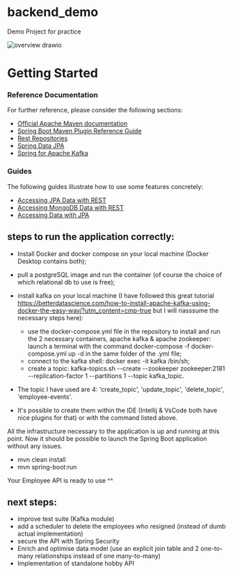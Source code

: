 # backend_demo
Demo Project for practice

![overview drawio](https://github.com/Orasz/backend_demo/assets/26349651/c2c0f025-6f6d-456e-96cd-58abb1c62fa4)


# Getting Started

### Reference Documentation
For further reference, please consider the following sections:

* [Official Apache Maven documentation](https://maven.apache.org/guides/index.html)
* [Spring Boot Maven Plugin Reference Guide](https://docs.spring.io/spring-boot/docs/3.1.4/maven-plugin/reference/html/)
* [Rest Repositories](https://docs.spring.io/spring-boot/docs/3.1.4/reference/htmlsingle/index.html#howto.data-access.exposing-spring-data-repositories-as-rest)
* [Spring Data JPA](https://docs.spring.io/spring-boot/docs/3.1.4/reference/htmlsingle/index.html#data.sql.jpa-and-spring-data)
* [Spring for Apache Kafka](https://docs.spring.io/spring-boot/docs/3.1.4/reference/htmlsingle/index.html#messaging.kafka)


### Guides
The following guides illustrate how to use some features concretely:

* [Accessing JPA Data with REST](https://spring.io/guides/gs/accessing-data-rest/)
* [Accessing MongoDB Data with REST](https://spring.io/guides/gs/accessing-mongodb-data-rest/)
* [Accessing Data with JPA](https://spring.io/guides/gs/accessing-data-jpa/)

## steps to run the application correctly:

* Install Docker and docker compose on your local machine (Docker Desktop contains both);

* pull a postgreSQL image and run the container (of course the choice of which relational db to use is free);

* install kafka on your local machine (I have followed this great tutorial https://betterdatascience.com/how-to-install-apache-kafka-using-docker-the-easy-way/?utm_content=cmp-true but I will riasssume the necessary steps here):
  * use the docker-compose.yml file in the repository to install and run the 2 necessary containers, apache kafka & apache zookeeper: launch a terminal with the command docker-compose -f docker-compose.yml up -d in the same folder of the .yml file;
  * connect to the kafka shell: docker exec -it kafka /bin/sh;
  * create a topic: kafka-topics.sh --create --zookeeper zookeeper:2181 --replication-factor 1 --partitions 1 --topic kafka_topic.


* The topic I have used are 4: 'create_topic', 'update_topic', 'delete_topic', 'employee-events'.
* It's possible to create them within the IDE (Intellij & VsCode both have nice plugins for that) or with the command listed above.

All the infrastructure necessary to the application is up and running at this point.
Now it should be possible to launch the Spring Boot application without any issues.

* mvn clean install
* mvn spring-boot:run

Your Employee API is ready to use ^^

## next steps:
* improve test suite (Kafka module)
* add a scheduler to delete the employees who resigned (instead of dumb actual implementation)
* secure the API with Spring Security
* Enrich and optimise data model (use an explicit join table and 2 one-to-many relationships instead of one many-to-many)
* Implementation of standalone hobby API


